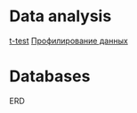 # Data analysis
[t-test](https://github.com/igor-zalevskii/code-lab/tree/main/data-analysis/delivery)
[Профилирование данных](https://github.com/igor-zalevskii/code-lab/tree/main/data-analysis/employees)  


# Databases
ERD 
